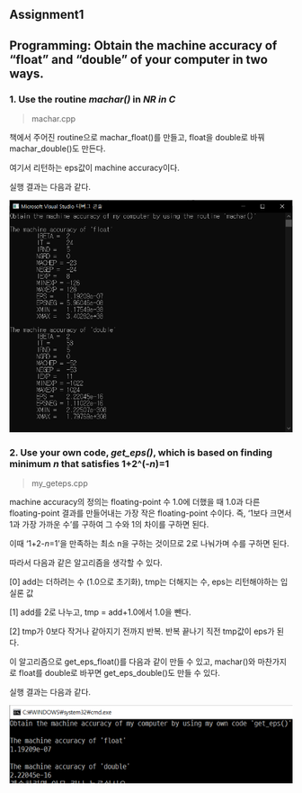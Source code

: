 ## Assignment1

## Programming: Obtain the machine accuracy of “float” and “double” of your computer in two ways.

### 1. Use the routine *machar()* in *NR in C*

> machar.cpp

책에서 주어진 routine으로 machar_float()를 만들고, float을 double로 바꿔 machar_double()도 만든다.

여기서 리턴하는 eps값이 machine accuracy이다. 

실행 결과는 다음과 같다.

<img src="./result1.png" alt="result1" style="zoom:67%;" />

### 2. Use your own code, *get_eps()*, which is based on finding minimum *n* that satisfies 1+2^(-*n*)=1

> my_geteps.cpp

machine accuracy의 정의는 floating-point 수 1.0에 더했을 때 1.0과 다른 floating-point 결과를 만들어내는 가장 작은 floating-point 수이다. 즉, ‘1보다 크면서 1과 가장 가까운 수’를 구하여 그 수와 1의 차이를 구하면 된다.

이때 ‘1+2-*n*=1’을 만족하는 최소 n을 구하는 것이므로 2로 나눠가며 수를 구하면 된다.

따라서 다음과 같은 알고리즘을 생각할 수 있다.

[0] add는 더하려는 수 (1.0으로 초기화), tmp는 더해지는 수, eps는 리턴해야하는 입실론 값

[1] add를 2로 나누고, tmp = add+1.0에서 1.0을 뺀다.

[2] tmp가 0보다 작거나 같아지기 전까지 반복. 반복 끝나기 직전 tmp값이 eps가 된다.

이 알고리즘으로 get_eps_float()를 다음과 같이 만들 수 있고, machar()와 마찬가지로 float를 double로 바꾸면 get_eps_double()도 만들 수 있다.

실행 결과는 다음과 같다.

<img src="./result2.png" />